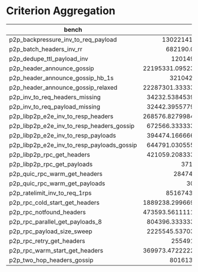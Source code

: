 # Criterion Aggregation

| bench | p50 | p95 | timeout_rate | n | timeouts |
|---|---:|---:|---:|---:|---:|
| p2p_backpressure_inv_to_req_payload | 1302214151.75 |  |  |  |  |
| p2p_batch_headers_inv_rr | 682190.09375 | 1481115 | 0 | 117 |  |
| p2p_dedupe_ttl_payload_inv | 1201498848 | 1202901541 | 0 | 11 |  |
| p2p_header_announce_gossip | 22195331.095238097 | 23572508 | 0 | 62 |  |
| p2p_header_announce_gossip_hb_1s | 32104287.05 | 33783625 | 0 | 117 |  |
| p2p_header_announce_gossip_relaxed | 22287301.333333336 | 23564542 | 0 | 62 |  |
| p2p_inv_to_req_headers_missing | 34232.53845395135 |  |  |  |  |
| p2p_inv_to_req_payload_missing | 32442.39557797072 |  |  |  |  |
| p2p_libp2p_e2e_inv_to_resp_headers | 268576.82799841143 | 461171 | 0 | 77436 |  |
| p2p_libp2p_e2e_inv_to_resp_headers_gossip | 672566.3333333333 | 1267556 | 0 | 117 |  |
| p2p_libp2p_e2e_inv_to_resp_payloads | 394474.1666666667 | 647861 | 0 | 117 |  |
| p2p_libp2p_e2e_inv_to_resp_payloads_gossip | 644791.0305555556 | 1169128 | 0 | 117 |  |
| p2p_libp2p_rpc_get_headers | 421059.2083333334 | 706126 | 0 | 117 |  |
| p2p_libp2p_rpc_get_payloads | 371414.2 | 579455 | 0 | 117 |  |
| p2p_quic_rpc_warm_get_headers | 284746.725 | 497128 | 0 | 117 |  |
| p2p_quic_rpc_warm_get_payloads | 302783 | 562425 | 0 | 117 |  |
| p2p_ratelimit_inv_to_req_1rps | 851674353.75 |  |  |  |  |
| p2p_rpc_cold_start_get_headers | 1889238.2996697156 | 2522670 | 0.00009957184108334163 | 10042 | 1 |
| p2p_rpc_notfound_headers | 473593.56111111114 | 777410 | 0 | 117 |  |
| p2p_rpc_parallel_get_payloads_8 | 804396.3333333333 | 1511751 | 0 | 117 |  |
| p2p_rpc_payload_size_sweep | 2225545.537037037 | 7046250 | 0 | 180 |  |
| p2p_rpc_retry_get_headers | 2554916711 |  |  |  | 11 |
| p2p_rpc_warm_start_get_headers | 369973.47222222225 | 774478 | 0 | 180 |  |
| p2p_two_hop_headers_gossip | 801613237.5 |  |  |  | 11 |
